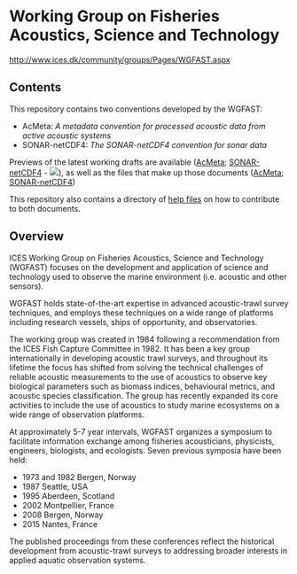 # Working Group on Fisheries Acoustics, Science and Technology

http://www.ices.dk/community/groups/Pages/WGFAST.aspx

## Contents

This repository contains two conventions developed by the WGFAST: 
* AcMeta: _A metadata convention for processed acoustic data from active acoustic systems_
* SONAR-netCDF4: _The SONAR-netCDF4 convention for sonar data_

Previews of the latest working drafts are available ([AcMeta](https://htmlpreview.github.io/?https://github.com/ices-eg/wg_WGFAST/blob/master/Formatted_docs/TG-AcMeta.html); [SONAR-netCDF4](https://htmlpreview.github.io/?https://github.com/ices-eg/wg_WGFAST/blob/master/Formatted_docs/crr341.html) - ![](https://github.com/ices-eg/wg_WGFAST/workflows/BuildDocuments/badge.svg)), as well as the files that make up those documents ([AcMeta](AcMeta); [SONAR-netCDF4](SONAR-netCDF4))

This repository also contains a directory of [help files](How_to_contribute) on how to contribute to both documents.

## Overview

ICES Working Group on Fisheries Acoustics, Science and Technology (WGFAST) focuses on the development and application of science and technology used to observe the marine environment (i.e. acoustic and other sensors).

WGFAST holds state-of-the-art expertise in advanced acoustic-trawl survey techniques, and employs these techniques on a wide range of platforms including research vessels, ships of opportunity, and observatories.

The working group was created in 1984 following a recommendation from the ICES Fish Capture Committee in 1982. It has been a key group internationally in developing acoustic trawl surveys, and throughout its lifetime the focus has shifted from solving the technical challenges of reliable acoustic measurements to the use of acoustics to observe key biological parameters such as biomass indices, behavioural metrics, and acoustic species classification. The group has recently expanded its core activities to include the use of acoustics to study marine ecosystems on a wide range of observation platforms.

At approximately 5-7 year intervals, WGFAST organizes a symposium to facilitate information exchange among fisheries acousticians, physicists, engineers, biologists, and ecologists. Seven previous symposia have been held:
* 1973 and 1982 Bergen, Norway
* 1987 Seattle, USA
* 1995 Aberdeen, Scotland
* 2002 Montpellier, France
* 2008 Bergen, Norway
* 2015 Nantes, France

The published proceedings from these conferences reflect the historical development from acoustic-trawl surveys to addressing broader interests in applied aquatic observation systems.
